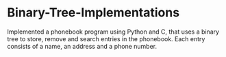 # Binary-Tree-Implementations

Implemented a phonebook program using Python and C, that uses a binary tree to store, remove and search entries in the phonebook. Each entry consists of a name, an address and a phone number. 
